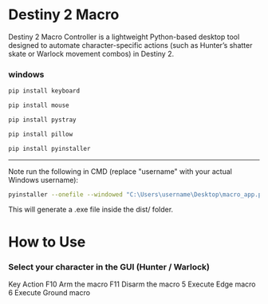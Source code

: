# Destiny 2 Macro
Destiny 2 Macro Controller is a lightweight Python-based desktop tool designed to automate character-specific actions (such as Hunter’s shatter skate or Warlock movement combos) in Destiny 2.

### windows
```bash
pip install keyboard
```

```bash
pip install mouse
```

```bash
pip install pystray
```

```bash
pip install pillow
```

```bash
pip install pyinstaller
```

---

Note run the following in CMD (replace "username" with your actual Windows username):
```bash
pyinstaller --onefile --windowed "C:\Users\username\Desktop\macro_app.py"
```

This will generate a .exe file inside the dist/ folder.

# How to Use

### Select your character in the GUI (Hunter / Warlock)
Key	    Action
F10	    Arm the macro
F11	    Disarm the macro
5	    Execute Edge macro
6	    Execute Ground macro
